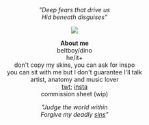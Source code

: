 <p align="center">
<i>"Deep fears that drive us <br>
Hid beneath disguises"</i><br>
</p>

<p align="center">
      <img src="https://github.com/beltboy/beltboy/assets/126973284/4e6ce219-1620-4ef5-b0ff-bbf905f9674a"/>
</p>

<p align="center">
<strong>About me</strong><br>
beltboy/dino<br>
  he/it+ <br>
  don't copy my skins, you can ask for inspo<br>
  you can sit with me but I don't guarantee I'll talk<br>
  artist, anatomy and music lover<br>
  <a href="https://twitter.com/_Dolpha_">twt</a>; <a href="https://www.instagram.com/_dolpha_/">insta</a><br>
 commission sheet (wip)
</p> 

<p align="center">
<i>"Judge the world within<br>
Forgive my deadly <a href="https://www.youtube.com/watch?v=rQ3KdxwgIWs">sins</a>"</i>
</p>

